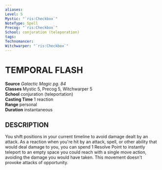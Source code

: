 ```yaml
---
aliases: 
Level: 5
Mystic: "`ris:Checkbox`"
NoteType: Spell
Precog: "`ris:Checkbox`"
School: conjuration (teleporation) 
tags: 
Technomancer: 
Witchwarper: "`ris:Checkbox`"
---
```

# TEMPORAL FLASH

**Source** _Galactic Magic pg. 84_  
**Classes** Mystic 5, Precog 5, Witchwarper 5  
**School** conjuration (teleportation)  
**Casting Time** 1 reaction  
**Range** personal  
**Duration** instantaneous  

## DESCRIPTION

You shift positions in your current timeline to avoid damage dealt by an attack. As a reaction when you're hit by an attack, spell, or other ability that would deal damage to you, you can spend 1 Resolve Point to instantly teleport to an empty space you could reach with a single move action, avoiding the damage you would have taken. This movement doesn't provoke attacks of opportunity.
